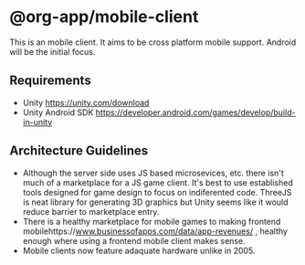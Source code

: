 # @org-app/mobile-client

This is an mobile client. It aims to be cross platform mobile support. Android will be the initial focus.

## Requirements

* Unity https://unity.com/download
* Unity Android SDK https://developer.android.com/games/develop/build-in-unity

## Architecture Guidelines

* Although the server side uses JS based microsevices, etc. there isn't much of a marketplace for a JS game client. It's best to use established tools designed for game design to focus on indiferented code. ThreeJS is neat library for generating 3D graphics but Unity seems like it would reduce barrier to marketplace entry.
* There is a healthy marketplace for mobile games to making frontend mobilehttps://www.businessofapps.com/data/app-revenues/ , healthy
enough where using a frontend mobile client makes sense. 
* Mobile clients now feature adaquate hardware unlike in 2005.
